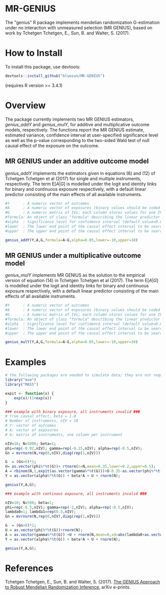 # MR-GENIUS

The "genius" R package implements mendelian randomization G-estimation under no interaction with unmeasured selection 
(MR GENIUS), based on work by Tchetgen Tchetgen, E., Sun, B. and Walter, S. (2017).

# How to Install

To install this package, use devtools:

```r
devtools::install_github("bluosun/MR-GENIUS")
```
(requires R version >= 3.4.1) 
# Overview
The package currently implements two MR GENIUS estimators, *genius_addY* and *genius_mulY*, for additive and multiplicative outcome models, respectively. The functions report the MR GENIUS estimate, estimated variance, confidence interval at user-specified significance level as well as the p-value corresponding to the two-sided Wald test of null causal effect of the exposure on the outcome. 

## MR GENIUS under an additive outcome model

*genius_addY* implements the estimators given in equations (6) and (12) of Tchetgen Tchetgen et al (2017) for single and multiple instruments, respectively. The term E[*A*|*G*] is modelled under the logit and identity links for binary and continuous exposure respectively, with a default linear predictor consisting of the main effects of all available instruments.  

```r
#Y      : A numeric vector of outcomes
#A      : A numeric vector of exposures (binary values should be coded in 1/0)
#G      : A numeric matrix of IVs; each column stores values for one IV
#formula: An object of class "formula" describing the linear predictor of the model for E[A|G] (default A~G, main effects of all available instruments).
#alpha  : Significance level for confidence interval (default value=0.05)
#lower  : The lower end point of the causal effect interval to be searched (default value=-10) 
#upper  : The upper end point of the causal effect interval to be searched (default value=-10) 

genius_addY(Y,A,G,formula=A~G,alpha=0.05,lower=-10,upper=10) 
```
## MR GENIUS under a multiplicative outcome model

*genius_mulY* implements MR GENIUS as the solution to the empirical version of equation (14) in Tchetgen Tchetgen et al (2017). The term E[*A*|*G*] is modelled under the logit and identity links for binary and continuous exposure respectively, with a default linear predictor consisting of the main effects of all available instruments.  

```r
#Y      : A numeric vector of outcomes
#A      : A numeric vector of exposures (binary values should be coded in 1/0)
#G      : A numeric matrix of IVs; each column stores values for one IV
#formula: An object of class "formula" describing the linear predictor of the model for E[A|G] (default A~G, main effects of all available instruments).
#alpha  : Significance level for confidence interval (default value=0.05)
#lower  : The lower end point of the causal effect interval to be searched (default value=-10) 
#upper  : The upper end point of the causal effect interval to be searched (default value=-10) 

genius_mulY(Y,A,G,formula=A~G,alpha=0.05,lower=-10,upper=10) 
```
# Examples

```r
# the following packages are needed to simulate data; they are not required to run "genius" package
library("msm")
library("MASS")

expit <- function(x) {
    exp(x)/(1+exp(x))
}

### example with binary exposure, all instruments invalid ###
# true causal effect, beta = 1.0
# Number of instruments, nIV = 10
# Y: vector of outcomes
# A: vector of exposures
# G: matrix of instruments, one column per instrument

nIV=10; N=5000; beta=1;
phi=rep(-0.02,nIV); gamma=rep(-0.15,nIV); alpha=rep(-0.5,nIV);
Gn = mvrnorm(N,rep(0,nIV),diag(rep(1,nIV)))

G  = (Gn>0)*1;
U= as.vector(phi%*%t(G))+ rtnorm(n=N,mean=0.35,lower=0.2,upper=0.5);
A = rbinom(N,1,expit(as.vector(gamma%*%t(G)))+U-0.35-as.vector(phi%*%t(G)));
Y = as.vector(alpha%*%t(G)) + beta*A + U + rnorm(N);

genius(Y,A,G);

### example with continous exposure, all instruments invalid ###

nIV=10; N=500; beta=1;
phi=rep(-0.5,nIV); gamma=rep(-2,nIV); alpha=rep(-0.5,nIV);
lambda0=1; lambda1=rep(0.5,nIV);
Gn = mvrnorm(N,rep(0,nIV),diag(rep(1,nIV)))

G  = (Gn>0)*1;
U = as.vector(phi%*%t(G))+rnorm(N);
A = as.vector(gamma%*%t(G)) +U + rnorm(N,mean=0,sd=abs(lambda0+as.vector(lambda1%*%t(G))));
Y = as.vector(alpha%*%t(G)) + beta*A + U + rnorm(N);

genius(Y,A,G);
```

# References 
Tchetgen Tchetgen, E., Sun, B. and Walter, S. (2017). <a href="https://arxiv.org/abs/1709.07779"> The GENIUS Approach to Robust Mendelian Randomization Inference.</a> arXiv e-prints.


